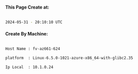 
   
#### This Page Create at:

```bash

2024-05-31 - 20:10:10 UTC

```

#### Create By Machine:

```bash

Host Name : fv-az661-624

platform  : Linux-6.5.0-1021-azure-x86_64-with-glibc2.35

Ip Local  : 10.1.0.24

```

